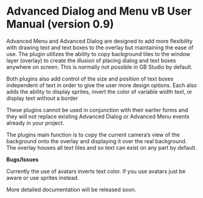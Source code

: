 # Advanced Dialog and Menu vB User Manual (version 0.9)

Advanced Menu and Advanced Dialog are designed to add more flexibility with drawing text and text boxes to the overlay but maintaining the ease of use. The plugin utilizes the ability to copy background tiles to the window layer (overlay) to create the *illusion* of placing dialog and text boxes anywhere on screen. This is normally not possible in GB Studio by default.

Both plugins also add control of the size and position of text boxes independent of text in order to give the user more design options. Each also adds the ability to display sprites, invert the color of variable width text, or display text without a border

These plugins cannot be used in conjunction with their earlier forms and they will not replace existing Advanced Dialog or Advanced Menu events already in your project.

The plugins main function is to copy the current camera’s view of the background onto the overlay and displaying it over the real background. The overlay houses all text tiles and so text can exist on any part by default. 

**Bugs/Issues**

Currently the use of avatars inverts text color. If you use avatars just be aware or use sprites instead.

More detailed documentation will be released soon.
